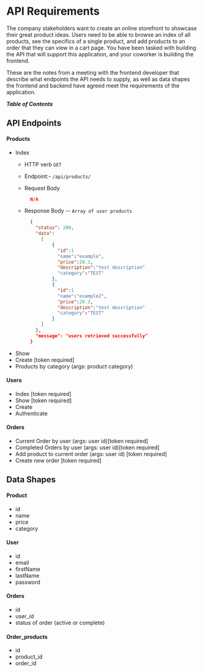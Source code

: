 # API Requirements
The company stakeholders want to create an online storefront to showcase their great product ideas. Users need to be able to browse an index of all products, see the specifics of a single product, and add products to an order that they can view in a cart page. You have been tasked with building the API that will support this application, and your coworker is building the frontend.

These are the notes from a meeting with the frontend developer that describe what endpoints the API needs to supply, as well as data shapes the frontend and backend have agreed meet the requirements of the application. 


___Table of Contents___

## API Endpoints

#### Products 
- Index
  - HTTP verb `GET`
  - Endpoint:- `/api/products/`
  - Request Body

    ```json
      N/A
    ```

  - Response Body -- `Array of user products`

    ```json
      {
        "status": 200,
        "data": 
          [ 
              {
                "id":1
                "name":"example",
                "price":20.3,
                "description":"test description"
                "category":"TEST"
              },
              {
                "id":1
                "name":"example2",
                "price":20.3,
                "description":"test description"
                "category":"TEST"
              }
          ]
        },
        "message": "users retrieved successfully"
      }
    ```
- Show
- Create [token required]
- Products by category (args: product category)

#### Users
- Index [token required]
- Show [token required]
- Create 
- Authenticate

#### Orders
- Current Order by user (args: user id)[token required]
- Completed Orders by user (args: user id)[token required]
- Add product to current order (args: user id) [token required]
- Create new order [token required]

## Data Shapes
#### Product
-  id
- name
- price
- category

#### User
- id
- email
- firstName
- lastName
- password

#### Orders
- id
- user_id
- status of order (active or complete)

#### Order_products
- id
- product_id
- order_id

